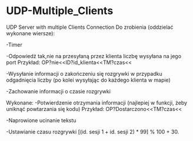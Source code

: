 # UDP-Multiple_Clients
UDP Server with multiple Clients Connection
Do zrobienia (oddzielać wykonane wiersze):

-Timer

-Odpowiedź tak,nie na przesyłaną przez klienta liczbę wysyłana na jego port  Przykład: OP?nie<<ID?id_klienta<<TM?czas<<

-Wysyłanie informacji o zakończeniu się rozgrywki w przypadku odgadnięcia liczby (po kolei wysyłając do każdego klienta w mapie)

-Zachowanie informacji o czasie rozgrywki








Wykonane:
-Potwierdzenie otrzymania informacji (najlepiej w funkcji, żeby uniknąć powtarzania się kodu) Przykład: OP?Dostarczono<<TM?czas<<

-Naprowione ucinanie tekstu

-Ustawianie czasu rozgrywki [(id. sesji 1 + id. sesji 2) * 99] % 100 + 30. 
